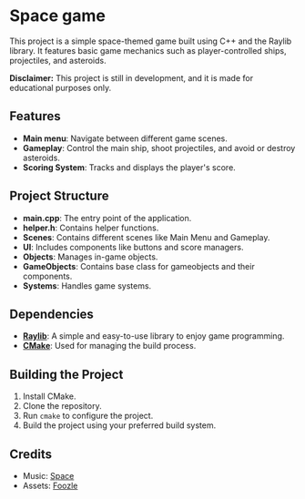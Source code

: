 # Space game

This project is a simple space-themed game built using C++ and the Raylib library. It features basic game mechanics such as player-controlled ships, projectiles, and asteroids.

**Disclaimer:** This project is still in development, and it is made for educational purposes only.
## Features

- **Main menu**: Navigate between different game scenes.
- **Gameplay**: Control the main ship, shoot projectiles, and avoid or destroy asteroids.
- **Scoring System**: Tracks and displays the player's score.

## Project Structure

- **main.cpp**: The entry point of the application.
- **helper.h**: Contains helper functions.
- **Scenes**: Contains different scenes like Main Menu and Gameplay.
- **UI**: Includes components like buttons and score managers.
- **Objects**: Manages in-game objects.
- **GameObjects**: Contains base class for gameobjects and their components.
- **Systems**: Handles game systems.

## Dependencies

- [**Raylib**](https://github.com/raysan5/raylib): A simple and easy-to-use library to enjoy game programming.
- [**CMake**](https://cmake.org/): Used for managing the build process.

## Building the Project

1. Install CMake.
2. Clone the repository.
3. Run `cmake` to configure the project.
4. Build the project using your preferred build system.


## Credits
- Music: [Space](https://pixabay.com/music/upbeat-space-120280/)
- Assets: [Foozle](https://foozlecc.itch.io/)
